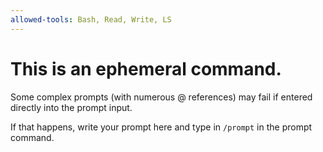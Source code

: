 ```yaml
---
allowed-tools: Bash, Read, Write, LS
---
```


# This is an ephemeral command.

Some complex prompts (with numerous @ references) may fail if entered directly into the prompt input.

If that happens, write your prompt here and type in `/prompt` in the prompt command.
